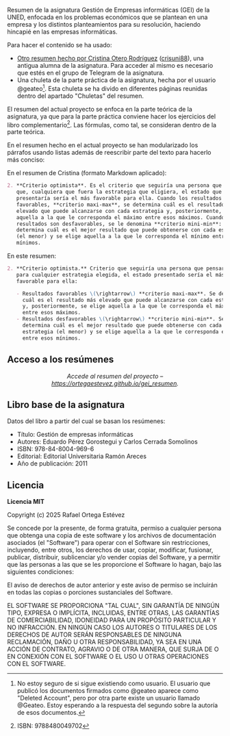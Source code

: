 Resumen de la asignatura Gestión de Empresas informáticas (GEI) de la UNED, enfocada en los problemas económicos que se plantean en una empresa y los distintos planteamientos para su resolución, haciendo hincapié en las empresas informáticas.

Para hacer el contenido se ha usado:

- [Otro resumen hecho por Cristina Otero Rodríguez](https://t.me/c/1091335122/2010) ([crisuni88](https://github.com/crisluni88)), una antigua alumna de la asignatura. Para acceder al mismo es necesario que estés en el grupo de Telegram de la asignatura.
- Una chuleta de la parte práctica de la asignatura, hecha por el usuario @geateo[^1]. Esta chuleta se ha divido en diferentes páginas reunidas dentro del apartado "Chuletas" del resumen.

El resumen del actual proyecto se enfoca en la parte teórica de la asignatura, ya que para la parte práctica conviene hacer los ejercicios del libro complementario[^2]. Las fórmulas, como tal, se consideran dentro de la parte teórica.

En el resumen hecho en el actual proyecto se han modularizado los párrafos usando listas además de reescribir parte del texto para hacerlo más conciso:

En el resumen de Cristina (formato Markdown aplicado):

```Markdown
2. **Criterio optimista**. Es el criterio que seguiría una persona que pensara
   que, cualquiera que fuera la estrategia que eligiera, el estado que se
   presentaría sería el más favorable para ella. Cuando los resultados son
   favorables, **criterio maxi-max**, se determina cuál es el resultado más
   elevado que puede alcanzarse con cada estrategia y, posteriormente, se elige
   aquella a la que le corresponda el máximo entre esos máximos. Cuando los
   resultados son desfavorables, se le denomina **criterio mini-min**: se
   determina cuál es el mejor resultado que puede obtenerse con cada estrategia
   (el menor) y se elige aquella a la que le corresponda el mínimo entre esos
   mínimos.
```

En este resumen:

```Markdown
2. **Criterio optimista.** Criterio que seguiría una persona que pensara que,
   para cualquier estrategia elegida, el estado presentado sería el más
   favorable para ella:

   - Resultados favorables \(\rightarrow\) **criterio maxi-max**. Se determina
     cuál es el resultado más elevado que puede alcanzarse con cada estrategia
     y, posteriormente, se elige aquella a la que le corresponda el máximo
     entre esos máximos.
   - Resultados desfavorables \(\rightarrow\) **criterio mini-min**. Se
     determina cuál es el mejor resultado que puede obtenerse con cada
     estrategia (el menor) y se elige aquella a la que le corresponda el mínimo
     entre esos mínimos.
```

[^1]: No estoy seguro de si sigue existiendo como usuario. El usuario que publicó los documentos firmados como @geateo aparece como "Deleted Account", pero por otra parte existe un usuario llamado @Geateo. Estoy esperando a la respuesta del segundo sobre la autoría de esos documentos.
[^2]: ISBN: 9788480049702

## Acceso a los resúmenes

<p align="center">
  <em>
    Accede al resumen del proyecto –
    <a
      href="https://ortegaestevez.github.io/gei_resumen"
    >https://ortegaestevez.github.io/gei_resumen</a>.
  </em>
</p>


## Libro base de la asignatura

Datos del libro a partir del cual se basan los resúmenes:

- Título: Gestión de empresas informáticas
- Autores: Eduardo Pérez Gorostegui y Carlos Cerrada Somolinos
- ISBN: 978-84-8004-969-6
- Editorial: Editorial Universitaria Ramón Areces
- Año de publicación: 2011

## Licencia

**Licencia MIT**

Copyright (c) 2025 Rafael Ortega Estévez

Se concede por la presente, de forma gratuita, permiso a cualquier persona que obtenga una copia de este software y los archivos de documentación asociados (el "Software") para operar con el Software sin restricciones, incluyendo, entre otros, los derechos de usar, copiar, modificar, fusionar, publicar, distribuir, sublicenciar y/o vender copias del Software, y a permitir que las personas a las que se les proporcione el Software lo hagan, bajo las siguientes condiciones:

El aviso de derechos de autor anterior y este aviso de permiso se incluirán en todas las copias o porciones sustanciales del Software.

EL SOFTWARE SE PROPORCIONA "TAL CUAL", SIN GARANTÍA DE NINGÚN TIPO, EXPRESA O IMPLÍCITA, INCLUIDAS, ENTRE OTRAS, LAS GARANTÍAS DE COMERCIABILIDAD, IDONEIDAD PARA UN PROPÓSITO PARTICULAR Y NO INFRACCIÓN. EN NINGÚN CASO LOS AUTORES O TITULARES DE LOS DERECHOS DE AUTOR SERÁN RESPONSABLES DE NINGUNA RECLAMACIÓN, DAÑO U OTRA RESPONSABILIDAD, YA SEA EN UNA ACCIÓN DE CONTRATO, AGRAVIO O DE OTRA MANERA, QUE SURJA DE O EN CONEXIÓN CON EL SOFTWARE O EL USO U OTRAS OPERACIONES CON EL SOFTWARE.
